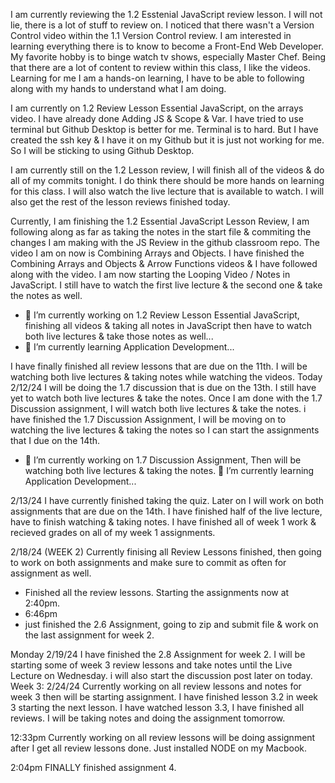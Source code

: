 I am currently reviewing the 1.2 Esstenial JavaScript review lesson. 
I will not lie, there is a lot of stuff to review on. I noticed that there wasn't a Version Control video within the 1.1 Version Control review.
I am interested in learning everything there is to know to become a Front-End Web Developer. My favorite hobby is to binge watch tv shows, especially Master Chef. 
Being that there are a lot of content to review within this class, I like the videos. Learning for me I am a hands-on learning, I have to be able to following along with my hands to understand what I am doing.

I am currently on 1.2 Review Lesson Essential JavaScript, on the arrays video. I have already done Adding JS & Scope & Var. I have tried to use terminal but Github Desktop is better for me. Terminal is to hard. But I have created the ssh key & I have it on my Github but it is just not working for me. So I will be sticking to using Github Desktop.

I am currently still on the 1.2 Lesson review, I will finish all of the videos & do all of my commits tonight. I do think there should be more hands on learning for this class. I will also watch the live lecture that is available to watch. I will also get the rest of the lesson reviews finished today.

Currently, I am finishing the 1.2 Essential JavaScript Lesson Review, I am following along as far as taking the notes in the start file & commiting the changes I am  making with the JS Review in the github classroom repo. The video I am on now is Combining Arrays and Objects. I have finished the Combining Arrays and Objects & Arrow Functions videos & I have followed along with the video. 
I am now starting the Looping Video / Notes in JavaScript. I still have to watch the first live lecture & the second one & take the notes as well. 

- 🔭 I’m currently working on 1.2 Review Lesson Essential JavaScript, finishing all videos & taking all notes in JavaScript then have to watch both live lectures & take those notes as well...
- 🌱 I’m currently learning Application Development...

I have finally finished all review lessons that are due on the 11th.  I will be watching both live lectures & taking notes while watching the videos.
Today 2/12/24 I will be doing the 1.7 discussion that is due on the 13th. I still have yet to watch both live lectures & take the notes. Once I am done with the 1.7 Discussion assignment, I will watch both live lectures & take the notes. i have finished the 1.7 Discussion Assignment, I will be moving on to watching the live lectures & taking the notes so I can start the assignments that I due on the 14th.
- 🔭 I’m currently working on 1.7 Discussion Assignment, Then will be watching both live lectures & taking the notes. 🌱 I’m currently learning Application Development...

2/13/24 
I have currently finished taking the quiz. Later on I will work on both assignments that are due on the 14th.  I have finished half of the live lecture, have to finish watching & taking notes. 
I have finished all of week 1 work & recieved grades on all of my week 1 assignments.

2/18/24 (WEEK 2) 
Currently finising all Review Lessons finished, then going to work on both assignments and make sure to commit as often for assignment as well. 
- Finished all the review lessons. Starting the assignments now at 2:40pm.
- 6:46pm
- just finished the 2.6 Assignment, going to zip and submit file & work on the last assignment for week 2. 

Monday 2/19/24
I have finished the 2.8 Assignment for week 2. I will be starting some of week 3 review lessons and take notes until the Live Lecture on Wednesday. i will also start the discussion post later on today.      Week 3: 2/24/24
Currently working on all review lessons and notes for week 3 then will be starting assignment. I have finished lesson 3.2 in week 3 starting the next lesson. I have watched lesson 3.3, I have finished all reviews. I will be taking notes and doing the assignment tomorrow.

12:33pm 
Currently working on all review lessons will be doing assignment after I get all review lessons done. Just installed NODE on my Macbook.

2:04pm FINALLY finished assignment 4.
